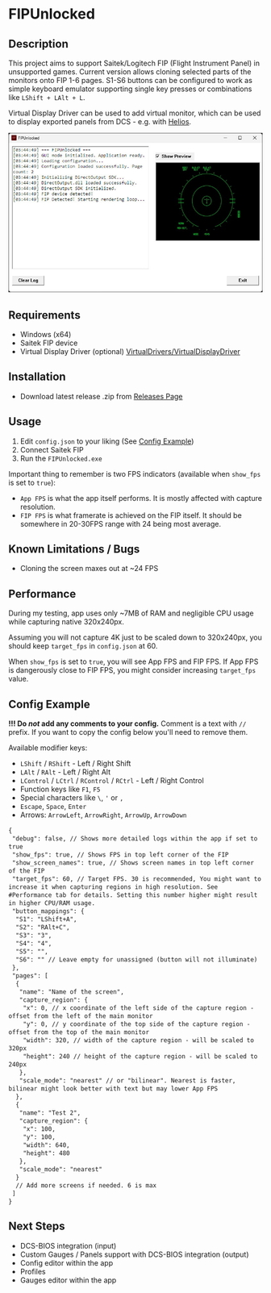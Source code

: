 # FIPUnlocked

## Description

This project aims to support Saitek/Logitech FIP (Flight Instrument Panel) in unsupported games.
Current version allows cloning selected parts of the monitors onto FIP 1-6 pages.
S1-S6 buttons can be configured to work as simple keyboard emulator supporting single key presses or combinations like `LShift + LAlt + L`.

Virtual Display Driver can be used to add virtual monitor, which can be used to display exported panels from DCS - e.g. with [Helios](https://github.com/HeliosVirtualCockpit/Helios).


![FIP Controller Screenshot](/preview.jpg)

## Requirements

- Windows (x64)
- Saitek FIP device
- Virtual Display Driver (optional) [VirtualDrivers/VirtualDisplayDriver](https://github.com/VirtualDrivers/Virtual-Display-Driver)

## Installation

- Download latest release .zip from [Releases Page](https://github.com/SmokeyDev/FIPUnlocked/releases/latest)

## Usage

1. Edit `config.json` to your liking (See [Config Example](#config-example))
2. Connect Saitek FIP
3. Run the `FIPUnlocked.exe`

Important thing to remember is two FPS indicators (available when `show_fps` is set to `true`):
- `App FPS` is what the app itself performs. It is mostly affected with capture resolution.
- `FIP FPS` is what framerate is achieved on the FIP itself. It should be somewhere in 20-30FPS range with 24 being most average.

## Known Limitations / Bugs

- Cloning the screen maxes out at ~24 FPS

## Performance

During my testing, app uses only ~7MB of RAM and negligible CPU usage while capturing native 320x240px.

Assuming you will not capture 4K just to be scaled down to 320x240px, you should keep `target_fps` in `config.json` at 60.

When `show_fps` is set to `true`, you will see App FPS and FIP FPS. If App FPS is dangerously close to FIP FPS, you might consider increasing `target_fps` value.

## Config Example
**!!! Do _not_ add any comments to your config.**
Comment is a text with `//` prefix. If you want to copy the config below you'll need to remove them.

Available modifier keys:
- `LShift` / `RShift` - Left / Right Shift
- `LAlt` / `RAlt` - Left / Right Alt
- `LControl` / `LCtrl` / `RControl` / `RCtrl` - Left / Right Control
- Function keys like `F1`, `F5`
- Special characters like `\`, `'` or `,`
- `Escape`, `Space`, `Enter`
- Arrows: `ArrowLeft`, `ArrowRight`, `ArrowUp`, `ArrowDown`

```
{
 "debug": false, // Shows more detailed logs within the app if set to true
 "show_fps": true, // Shows FPS in top left corner of the FIP
 "show_screen_names": true, // Shows screen names in top left corner of the FIP
 "target_fps": 60, // Target FPS. 30 is recommended, You might want to increase it when capturing regions in high resolution. See #Performance tab for details. Setting this number higher might result in higher CPU/RAM usage.
 "button_mappings": {
  "S1": "LShift+A",
  "S2": "RAlt+C",
  "S3": "3",
  "S4": "4",
  "S5": "",
  "S6": "" // Leave empty for unassigned (button will not illuminate)
 },
 "pages": [
  {
   "name": "Name of the screen",
   "capture_region": {
    "x": 0, // x coordinate of the left side of the capture region - offset from the left of the main monitor
    "y": 0, // y coordinate of the top side of the capture region - offset from the top of the main monitor
    "width": 320, // width of the capture region - will be scaled to 320px
    "height": 240 // height of the capture region - will be scaled to 240px
   },
   "scale_mode": "nearest" // or "bilinear". Nearest is faster, bilinear might look better with text but may lower App FPS
  },
  {
   "name": "Test 2",
   "capture_region": {
    "x": 100,
    "y": 100,
    "width": 640,
    "height": 480
   },
   "scale_mode": "nearest"
  }
  // Add more screens if needed. 6 is max
 ]
}
```

## Next Steps

- DCS-BIOS integration (input)
- Custom Gauges / Panels support with DCS-BIOS integration (output)
- Config editor within the app
- Profiles
- Gauges editor within the app
